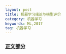 ```yaml
---
layout: post
title: 机器学习绪论与模型评价
category: 机器学习
keywords: ML,2017
tag: 机器学习
---
```


### [正文部分](http://zxst.github.io/pages/2017-07-22-ML-list-of-2017.html)
